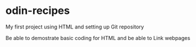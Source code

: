 # odin-recipes

My first project using HTML and setting up Git repository

Be able to demostrate basic coding for HTML
and be able to Link webpages